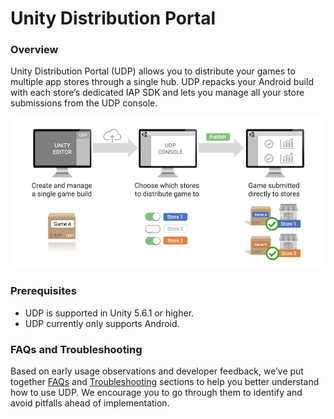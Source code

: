 # Unity Distribution Portal





### Overview

Unity Distribution Portal (UDP) allows you to distribute your games to multiple app stores through a single hub. UDP repacks your Android build with each store’s dedicated IAP SDK and lets you manage all your store submissions from the UDP console.

![img](images/image_0.png)

### Prerequisites

- UDP is supported in Unity 5.6.1 or higher. 
- UDP currently only supports Android. 



### FAQs and Troubleshooting

Based on early usage observations and developer feedback, we’ve put together [FAQs](FAQs.md) and [Troubleshooting](Troubleshooting.md) sections to help you better understand how to use UDP. We encourage you to go through them to identify and avoid pitfalls ahead of implementation.

